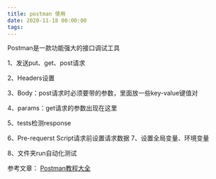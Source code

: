 ```yaml
---
title: postman 使用
date: 2020-11-18 00:00:00
tags: 
---
```

Postman是一款功能强大的接口调试工具
<!--more-->


1、发送put、get、post请求

2、Headers设置

3、Body：post请求时必须要带的参数，里面放一些key-value键值对

4、params：get请求的参数出现在这里

5、tests检测response

6、Pre-requerst Script请求前设置请求数据
7、设置全局变量、环境变量

8、文件夹run自动化测试

参考文章：
[Postman教程大全](https://www.jianshu.com/p/97ba64888894)

